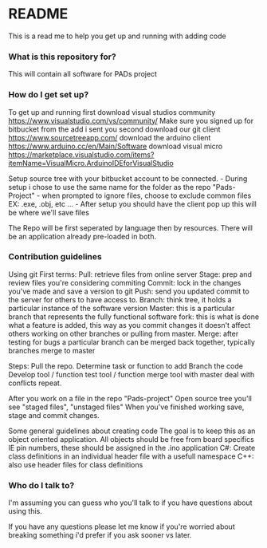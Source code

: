 # README #

This is a read me to help you get up and running with adding code

### What is this repository for? ###

This will contain all software for PADs project

### How do I get set up? ###

To get up and running
first download visual studios community https://www.visualstudio.com/vs/community/
Make sure you signed up for bitbucket from the add i sent you
second download our git client https://www.sourcetreeapp.com/
download the arduino client https://www.arduino.cc/en/Main/Software
download visual micro https://marketplace.visualstudio.com/items?itemName=VisualMicro.ArduinoIDEforVisualStudio 

Setup source tree with your bitbucket account to be connected.
	- During setup i chose to use the same name for the folder as the repo "Pads-Project"
	- when prompted to ignore files, choose to exclude common files EX: .exe, .obj, etc ...
	- After setup you should have the client pop up this will be where we'll save files


The Repo will be first seperated by language then by resources.
There will be an application already pre-loaded in both. 

### Contribution guidelines ###
Using git
First terms:
Pull: retrieve files from online server
Stage: prep and review files you're considering commiting
Commit: lock in the changes you've made and save a version to git
Push: send you updated commit to the server for others to have access to.
Branch: think tree, it holds a particular instance of the software version
Master: this is a particular branch that represents the fully functional software
fork: this is what is done what a feature is added, this way as you commit changes it doesn't affect others working on other branches or pulling from master.
Merge: after testing for bugs a particular branch can be merged back together, typically branches merge to master

Steps:
Pull the repo.
Determine task or function to add
Branch the code
Develop tool / function
test tool / function
merge tool with master
deal with conflicts 
repeat.

After you work on a file in the repo "Pads-project"
Open source tree you'll see "staged files", "unstaged files" 
When you've finished working save, stage and commit changes.

Some general guidelines about creating code
The goal is to keep this as an object oriented application.
All objects should be free from board specifics IE pin numbers, these should be assigned in the .ino application
C#: Create class definitions in an individual header file with a usefull namespace
C++: also use header files for class definitions

### Who do I talk to? ###

I'm assuming you can guess who you'll talk to if you have questions about using this.

If you have any questions please let me know if you're worried about breaking something i'd prefer if you ask sooner vs later.